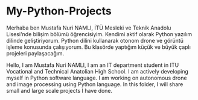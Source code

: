 # My-Python-Projects
Merhaba ben Mustafa Nuri NAMLI, İTÜ Mesleki ve Teknik Anadolu Lisesi'nde bilişim bölümü öğrencisiyim. Kendimi aktif olarak Python yazılım dilinde geliştiriyorum. Python dilini kullanarak otonom drone ve görüntü işleme konusunda çalışıyorum. Bu klasörde yaptığım küçük ve büyük çaplı projeleri paylaşacağım.

Hello, I am Mustafa Nuri NAMLI, I am an IT department student in ITU Vocational and Technical Anatolian High School. I am actively developing myself in Python software language. I am working on autonomous drone and image processing using Python language. In this folder, I will share small and large scale projects I have done.
